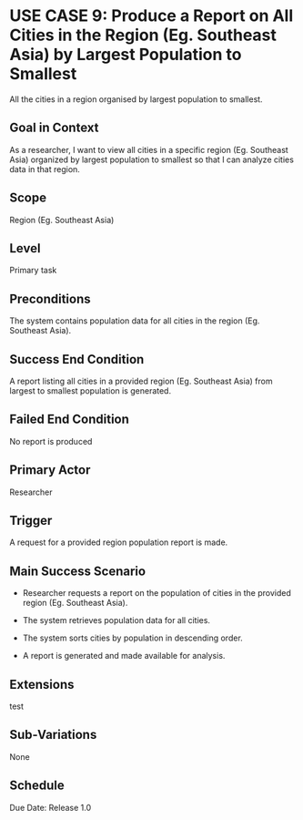 # USE CASE 9: Produce a Report on All Cities in the Region (Eg. Southeast Asia) by Largest Population to Smallest
All the cities in a region organised by largest population to smallest.
## Goal in Context

As a researcher, I want to view all cities in a specific region (Eg. Southeast Asia) organized by largest population to smallest so that I can analyze cities data in that region.

## Scope

Region (Eg. Southeast Asia)

## Level

Primary task

## Preconditions

The system contains population data for all cities in the region (Eg. Southeast Asia).

## Success End Condition

A report listing all cities in a provided region (Eg. Southeast Asia) from largest to smallest population is generated.

## Failed End Condition

No report is produced

## Primary Actor

Researcher

## Trigger

A request for a provided region population report is made.

## Main Success Scenario

- Researcher requests a report on the population of cities in the provided region (Eg. Southeast Asia).

- The system retrieves population data for all cities.

- The system sorts cities by population in descending order.

- A report is generated and made available for analysis.

## Extensions

test

## Sub-Variations

None

## Schedule

Due Date: Release 1.0
